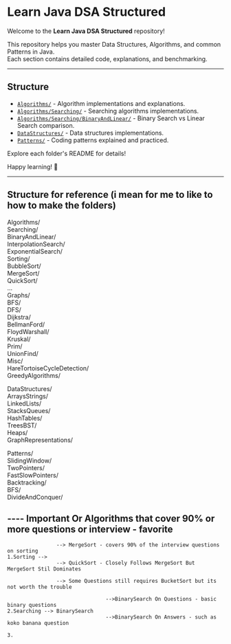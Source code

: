 # Learn Java DSA Structured

Welcome to the **Learn Java DSA Structured** repository!

This repository helps you master Data Structures, Algorithms, and common Patterns in Java.  
Each section contains detailed code, explanations, and benchmarking.

---

## Structure

- [`Algorithms/`](Algorithms) - Algorithm implementations and explanations.
- [`Algorithms/Searching/`](Algorithms/Searching) - Searching algorithms implementations.
- [`Algorithms/Searching/BinaryAndLinear/`](Algorithms/Searching/BinaryAndLinear) - Binary Search vs Linear Search comparison.
- [`DataStructures/`](DataStructures) - Data structures implementations.
- [`Patterns/`](Patterns) - Coding patterns explained and practiced.

Explore each folder's README for details!

Happy learning! 🚀

---

## Structure for reference (i mean for me to like to how to make the folders)

Algorithms/  
    Searching/  
        BinaryAndLinear/  
        InterpolationSearch/  
        ExponentialSearch/  
    Sorting/  
        BubbleSort/  
        MergeSort/  
        QuickSort/  
        ...  
    Graphs/  
        BFS/  
        DFS/  
        Dijkstra/  
        BellmanFord/  
        FloydWarshall/  
        Kruskal/  
        Prim/  
        UnionFind/  
    Misc/  
        HareTortoiseCycleDetection/  
        GreedyAlgorithms/  
  
DataStructures/  
    ArraysStrings/  
    LinkedLists/  
    StacksQueues/  
    HashTables/  
    TreesBST/  
    Heaps/  
    GraphRepresentations/  

Patterns/  
    SlidingWindow/  
    TwoPointers/  
    FastSlowPointers/  
    Backtracking/  
    BFS/  
    DivideAndConquer/  

## ---- Important Or Algorithms that cover 90% or more questions or interview - favorite

                    --> MergeSort - covers 90% of the interview questions on sorting
    1.Sorting -->  
                    --> QuickSort - Closely Follows MergeSort But MergeSort Stil Dominates

                    --> Some Questions still requires BucketSort but its not worth the trouble

                                    -->BinarySearch On Questions - basic binary questions
    2.Searching --> BinarySearch 
                                    -->BinarySearch On Answers - such as koko banana question

    3.